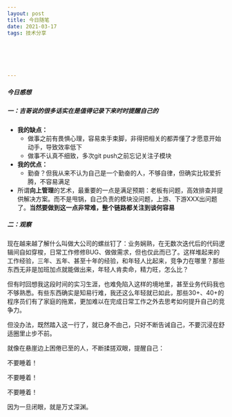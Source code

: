 ```yaml
---
layout: post
title: 今日随笔
date: 2021-03-17
tags: 技术分享  






---
```


#####  今日感想



##### 一：吉哥说的很多话实在是值得记录下来时时提醒自己的

- **我的缺点：**
  - 做事之前有畏惧心理，容易束手束脚，非得把相关的都弄懂了才愿意开始动手，导致效率低下
  - 做事不认真不细致，多次git push之前忘记关注子模块
- **我的优点：**
  - 勤奋？但我从来不认为自己是一个勤奋的人，不够自律，但确实比较爱折腾，不容易满足
- 所谓**向上管理**的艺术，最重要的一点是满足预期：老板有问题，高效排查并提供解决方案。而不是甩锅，自己负责的模块没问题，上游、下游XXX出问题了。**当然要做到这一点非常难，整个链路都关注到谈何容易**



##### 二：观察

现在越来越了解什么叫做大公司的螺丝钉了：业务娴熟，在无数次迭代后的代码逻辑间自如穿梭，日常工作修修BUG、做做需求，但也仅此而已了。这样堆起来的工作经验，三年、五年、甚至十年的经验，和年轻人比起来，竞争力在哪里？那些东西无非是加班加点就能做出来，年轻人肯卖命，精力旺，怎么比？



但有时回想我这段时间的实习生涯，也难免陷入这样的境地里，甚至业务代码我也不够熟悉。有些东西确实是知易行难，我还这么年轻就已如此，那些30+、40+的程序员们有了家庭的拖累，更加难以在完成日常工作之外去思考如何提升自己的竞争力。



但没办法，既然踏入这一行了，就已身不由己，只好不断告诫自己，不要沉浸在舒适圈里止步不前。

就像在悬崖边上困倦已至的人，不断揉搓双眼，提醒自己：

不要睡着！

不要睡着！

不要睡着！

因为一旦闭眼，就是万丈深渊。